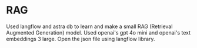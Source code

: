 # RAG
Used langflow and astra db to learn and make a small RAG (Retrieval Augmented Generation) model. Used openai's gpt 4o mini and openai's text embeddings 3 large.
Open the json file using langflow library.
